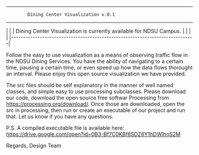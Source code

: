 *******************************************************************************

            Dining Center Visualization v.0.1           
                                                                           
*******************************************************************************
|                                                                             |
| Dining Center Visualization is currently available for NDSU Campus.
| 						                                                                |
|                                                                             |
|-----------------------------------------------------------------------------|

Follow the easy to use visualization as a means of observing traffic flow in 
the NDSU Dining Services. You have the ability of navigating to a certain time,
pausing a certain time, or even speed up how the data flows thorought an interval.
Please enjoy this open source visualization we have provided.

The src files should be self explanatory in the manner of well named classes,
and simple easy to use processing subclasses. Please download our code, download
the open source free softwar Processing from https://processing.org/download/. 
Once those are downloaded, open the src in processing, then run or create 
an executable of our project and run that. Let us know if you have any questions.

P.S. 
A compiled executable file is available here: https://drive.google.com/open?id=0B3-Bf7C0KBf8SDZ6Y1hDWlhnS2M

Regards,
Design Team

